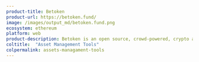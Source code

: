 ```yaml
---
product-title: Betoken
product-url: https://betoken.fund/
image: /images/output_md/betoken.fund.png
ecosystem: ethereum
platform: web
product-description: Betoken is an open source, crowd-powered, crypto asset management protocol connecting capital and talent.[Interview with Zefram Lou, co-founder of Betoken](/betoken).
coltitle:  "Asset Management Tools"
colpermalink: assets-managament-tools
---
```

